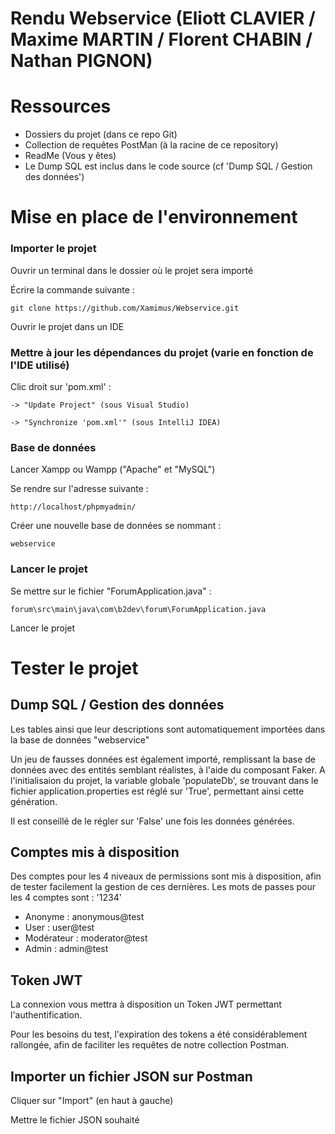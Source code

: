 # Rendu Webservice (Eliott CLAVIER / Maxime MARTIN / Florent CHABIN / Nathan PIGNON)

# Ressources

- Dossiers du projet (dans ce repo Git)
- Collection de requêtes PostMan (à la racine de ce repository)
- ReadMe (Vous y êtes)
- Le Dump SQL est inclus dans le code source (cf 'Dump SQL / Gestion des données')

# Mise en place de l'environnement

### Importer le projet

Ouvrir un terminal dans le dossier où le projet sera importé

Écrire la commande suivante :

`git clone https://github.com/Xamimus/Webservice.git`

Ouvrir le projet dans un IDE


### Mettre à jour les dépendances du projet (varie en fonction de l'IDE utilisé)

Clic droit sur 'pom.xml' :

    -> "Update Project" (sous Visual Studio)

    -> "Synchronize 'pom.xml'" (sous IntelliJ IDEA)


### Base de données

Lancer Xampp ou Wampp ("Apache" et "MySQL")

Se rendre sur l'adresse suivante :

    http://localhost/phpmyadmin/

Créer une nouvelle base de données se nommant :

    webservice


### Lancer le projet

Se mettre sur le fichier "ForumApplication.java" :

    forum\src\main\java\com\b2dev\forum\ForumApplication.java

Lancer le projet

# Tester le projet

## Dump SQL / Gestion des données

Les tables ainsi que leur descriptions sont automatiquement importées dans la base de données "webservice"

Un jeu de fausses données est également importé, remplissant la base de données avec des entités semblant réalistes, à l'aide du composant Faker.
A l'initialisaion du projet, la variable globale 'populateDb', se trouvant dans le fichier application.properties est réglé sur 'True', permettant ainsi cette génération.

Il est conseillé de le régler sur 'False' une fois les données générées.

## Comptes mis à disposition

Des comptes pour les 4 niveaux de permissions sont mis à disposition, afin de tester facilement la gestion de ces dernières.
Les mots de passes pour les 4 comptes sont : '1234'

- Anonyme : anonymous@test
- User : user@test
- Modérateur : moderator@test
- Admin : admin@test

## Token JWT

La connexion vous mettra à disposition un Token JWT permettant l'authentification.

Pour les besoins du test, l'expiration des tokens a été considérablement rallongée, afin de faciliter les requêtes de notre collection Postman.

## Importer un fichier JSON sur Postman

Cliquer sur "Import" (en haut à gauche)

Mettre le fichier JSON souhaité
